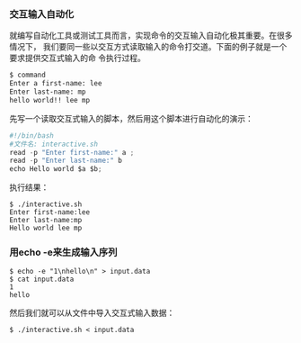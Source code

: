 ### 交互输入自动化

就编写自动化工具或测试工具而言，实现命令的交互输入自动化极其重要。在很多情况下， 我们要同一些以交互方式读取输入的命令打交道。下面的例子就是一个要求提供交互式输入的命 令执行过程。

```bash
$ command
Enter a first-name: lee
Enter last-name: mp
hello world!! lee mp
```

先写一个读取交互式输入的脚本，然后用这个脚本进行自动化的演示：

```py
#!/bin/bash
#文件名: interactive.sh
read -p "Enter first-name:" a ;
read -p "Enter last-name:" b
echo Hello world $a $b;
```

执行结果：

```
$ ./interactive.sh
Enter first-name:lee
Enter last-name:mp
Hello world lee mp
```

### 用echo -e来生成输入序列

```
$ echo -e "1\nhello\n" > input.data
$ cat input.data
1
hello
```

然后我们就可以从文件中导入交互式输入数据：

```
$ ./interactive.sh < input.data
```



